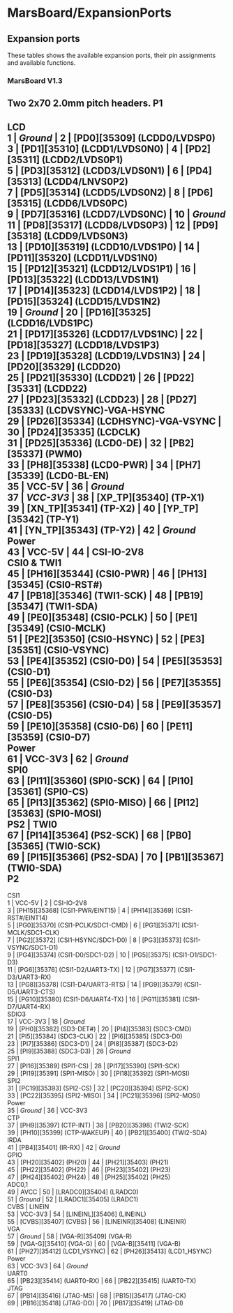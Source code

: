 # MarsBoard/ExpansionPorts
## Expansion ports
These tables shows the available expansion ports, their pin assignments and available functions. 
### MarsBoard V1.3
Two 2x70 2.0mm pitch headers. 
P1   
---  
LCD   
1 | _Ground_ | 2 | [PD0][35309] (LCDD0/LVDSP0)  
3 | [PD1][35310] (LCDD1/LVDS0N0) | 4 | [PD2][35311] (LCDD2/LVDS0P1)  
5 | [PD3][35312] (LCDD3/LVDS0N1) | 6 | [PD4][35313] (LCDD4/LNVS0P2)  
7 | [PD5][35314] (LCDD5/LVDS0N2) | 8 | [PD6][35315] (LCDD6/LVDS0PC)  
9 | [PD7][35316] (LCDD7/LVDS0NC) | 10 | _Ground_  
11 | [PD8][35317] (LCDD8/LVDS0P3) | 12 | [PD9][35318] (LCDD9/LVDS0N3)  
13 | [PD10][35319] (LCDD10/LVDS1P0) | 14 | [PD11][35320] (LCDD11/LVDS1N0)  
15 | [PD12][35321] (LCDD12/LVDS1P1) | 16 | [PD13][35322] (LCDD13/LVDS1N1)  
17 | [PD14][35323] (LCDD14/LVDS1P2) | 18 | [PD15][35324] (LCDD15/LVDS1N2)  
19 | _Ground_ | 20 | [PD16][35325] (LCDD16/LVDS1PC)  
21 | [PD17][35326] (LCDD17/LVDS1NC) | 22 | [PD18][35327] (LCDD18/LVDS1P3)  
23 | [PD19][35328] (LCDD19/LVDS1N3) | 24 | [PD20][35329] (LCDD20)  
25 | [PD21][35330] (LCDD21) | 26 | [PD22][35331] (LCDD22)  
27 | [PD23][35332] (LCDD23) | 28 | [PD27][35333] (LCDVSYNC)-VGA-HSYNC  
29 | [PD26][35334] (LCDHSYNC)-VGA-VSYNC | 30 | [PD24][35335] (LCDCLK)  
31 | [PD25][35336] (LCD0-DE) | 32 | [PB2][35337] (PWM0)  
33 | [PH8][35338] (LCD0-PWR) | 34 | [PH7][35339] (LCD0-BL-EN)  
35 | VCC-5V  | 36 | _Ground_  
37 | _VCC-3V3_ | 38 | [XP_TP][35340] (TP-X1)  
39 | [XN_TP][35341] (TP-X2) | 40 | [YP_TP][35342] (TP-Y1)  
41 | [YN_TP][35343] (TP-Y2) | 42 | _Ground_  
Power   
43 | VCC-5V  | 44 | CSI-IO-2V8   
CSI0 & TWI1   
45 | [PH16][35344] (CSI0-PWR) | 46 | [PH13][35345] (CSI0-RST#)  
47 | [PB18][35346] (TWI1-SCK) | 48 | [PB19][35347] (TWI1-SDA)  
49 | [PE0][35348] (CSI0-PCLK) | 50 | [PE1][35349] (CSI0-MCLK)  
51 | [PE2][35350] (CSI0-HSYNC) | 52 | [PE3][35351] (CSI0-VSYNC)  
53 | [PE4][35352] (CSI0-D0) | 54 | [PE5][35353] (CSI0-D1)  
55 | [PE6][35354] (CSI0-D2) | 56 | [PE7][35355] (CSI0-D3)  
57 | [PE8][35356] (CSI0-D4) | 58 | [PE9][35357] (CSI0-D5)  
59 | [PE10][35358] (CSI0-D6) | 60 | [PE11][35359] (CSI0-D7)  
Power   
61 | VCC-3V3  | 62 | _Ground_  
SPI0   
63 | [PI11][35360] (SPI0-SCK) | 64 | [PI10][35361] (SPI0-CS)  
65 | [PI13][35362] (SPI0-MISO) | 66 | [PI12][35363] (SPI0-MOSI)  
PS2  | TWI0   
67 | [PI14][35364] (PS2-SCK) | 68 | [PB0][35365] (TWI0-SCK)  
69 | [PI15][35366] (PS2-SDA) | 70 | [PB1][35367] (TWI0-SDA)  
P2   
---  
CSI1   
1 | VCC-5V  | 2 | CSI-IO-2V8   
3 | [PH15][35368] (CSI1-PWR/EINT15) | 4 | [PH14][35369] (CSI1-RST#/EINT14)  
5 | [PG0][35370] (CSI1-PCLK/SDC1-CMD) | 6 | [PG1][35371] (CSI1-MCLK/SDC1-CLK)  
7 | [PG2][35372] (CSI1-HSYNC/SDC1-D0) | 8 | [PG3][35373] (CSI1-VSYNC/SDC1-D1)  
9 | [PG4][35374] (CSI1-D0/SDC1-D2) | 10 | [PG5][35375] (CSI1-D1/SDC1-D3)  
11 | [PG6][35376] (CSI1-D2/UART3-TX) | 12 | [PG7][35377] (CSI1-D3/UART3-RX)  
13 | [PG8][35378] (CSI1-D4/UART3-RTS) | 14 | [PG9][35379] (CSI1-D5/UART3-CTS)  
15 | [PG10][35380] (CSI1-D6/UART4-TX) | 16 | [PG11][35381] (CSI1-D7/UART4-RX)  
SDIO3   
17 | VCC-3V3  | 18 | _Ground_  
19 | [PH0][35382] (SD3-DET#) | 20 | [PI4][35383] (SDC3-CMD)  
21 | [PI5][35384] (SDC3-CLK) | 22 | [PI6][35385] (SDC3-D0)  
23 | [PI7][35386] (SDC3-D1) | 24 | [PI8][35387] (SDC3-D2)  
25 | [PI9][35388] (SDC3-D3) | 26 | _Ground_  
SPI1   
27 | [PI16][35389] (SPI1-CS) | 28 | [PI17][35390] (SPI1-SCK)  
29 | [PI19][35391] (SPI1-MISO) | 30 | [PI18][35392] (SPI1-MOSI)  
SPI2   
31 | [PC19][35393] (SPI2-CS) | 32 | [PC20][35394] (SPI2-SCK)  
33 | [PC22][35395] (SPI2-MISO) | 34 | [PC21][35396] (SPI2-MOSI)  
Power   
35 | _Ground_ | 36 | VCC-3V3   
CTP   
37 | [PH9][35397] (CTP-INT) | 38 | [PB20][35398] (TWI2-SCK)  
39 | [PH10][35399] (CTP-WAKEUP) | 40 | [PB21][35400] (TWI2-SDA)  
IRDA   
41 | [PB4][35401] (IR-RX) | 42 | _Ground_  
GPIO   
43 | [PH20][35402] (PH20) | 44 | [PH21][35403] (PH21)  
45 | [PH22][35402] (PH22) | 46 | [PH23][35402] (PH23)  
47 | [PH24][35402] (PH24) | 48 | [PH25][35402] (PH25)  
ADC0,1   
49 | AVCC  | 50 | [LRADC0][35404] (LRADC0)  
51 | _Ground_ | 52 | [LRADC1][35405] (LRADC1)  
CVBS  | LINEIN   
53 | VCC-3V3  | 54 | [LINEINL][35406] (LINEINL)  
55 | [CVBS][35407] (CVBS) | 56 | [LINEINR][35408] (LINEINR)  
VGA   
57 | _Ground_ | 58 | [VGA-R][35409] (VGA-R)  
59 | [VGA-G][35410] (VGA-G) | 60 | [VGA-B][35411] (VGA-B)  
61 | [PH27][35412] (LCD1_VSYNC) | 62 | [PH26][35413] (LCD1_HSYNC)  
Power   
63 | VCC-3V3  | 64 | _Ground_  
UART0   
65 | [PB23][35414] (UART0-RX) | 66 | [PB22][35415] (UART0-TX)  
JTAG   
67 | [PB14][35416] (JTAG-MS) | 68 | [PB15][35417] (JTAG-CK)  
69 | [PB16][35418] (JTAG-DO) | 70 | [PB17][35419] (JTAG-DI)
